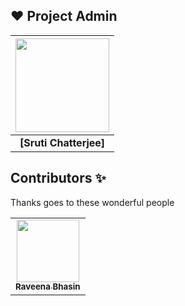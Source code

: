 ## ❤️ Project Admin

|                                     <a href="https://github.com/sruti2024"><img src="https://avatars1.githubusercontent.com/u/56480052?s=400&u=164525456dc135ceefd83c5d4c6c0dd0984f5c12&v=4" width=150px height=150px /></a>                                      |
| :-----------------------------------------------------------------------------------------------------------------------------------------------------------------------------------------------------------------------------------------------------------------: |
|                                                                                      **[Sruti Chatterjee]**     


## Contributors ✨

Thanks goes to these wonderful people

<table>
  <tr>
    <td align="center"><a href="https://github.com/RaveenaBhasin"><img src="https://avatars.githubusercontent.com/u/73697080?s=400&u=023ed68f58a091bc8a89dd96565f7e3329412b54&v=4" width="100px;" alt=""/><br /><sub><b>Raveena Bhasin</b></sub></a><br /></a></td>           

  </tr>
</table>
